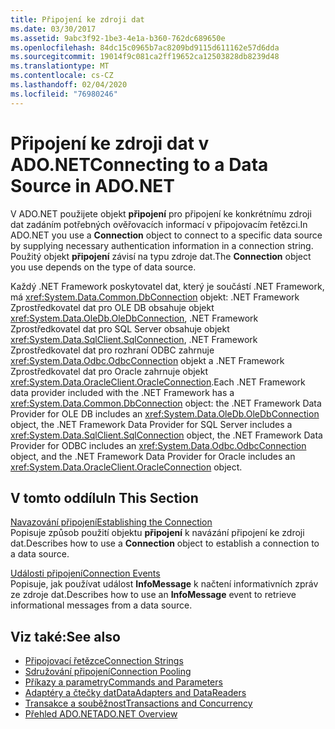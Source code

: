 ```yaml
---
title: Připojení ke zdroji dat
ms.date: 03/30/2017
ms.assetid: 9abc3f92-1be3-4e1a-b360-762dc689650e
ms.openlocfilehash: 84dc15c0965b7ac8209bd9115d611162e57d6dda
ms.sourcegitcommit: 19014f9c081ca2ff19652ca12503828db8239d48
ms.translationtype: MT
ms.contentlocale: cs-CZ
ms.lasthandoff: 02/04/2020
ms.locfileid: "76980246"
---
```

# <a name="connecting-to-a-data-source-in-adonet"></a><span data-ttu-id="fd1c9-102">Připojení ke zdroji dat v ADO.NET</span><span class="sxs-lookup"><span data-stu-id="fd1c9-102">Connecting to a Data Source in ADO.NET</span></span>
<span data-ttu-id="fd1c9-103">V ADO.NET použijete objekt **připojení** pro připojení ke konkrétnímu zdroji dat zadáním potřebných ověřovacích informací v připojovacím řetězci.</span><span class="sxs-lookup"><span data-stu-id="fd1c9-103">In ADO.NET you use a **Connection** object to connect to a specific data source by supplying necessary authentication information in a connection string.</span></span> <span data-ttu-id="fd1c9-104">Použitý objekt **připojení** závisí na typu zdroje dat.</span><span class="sxs-lookup"><span data-stu-id="fd1c9-104">The **Connection** object you use depends on the type of data source.</span></span>  
  
 <span data-ttu-id="fd1c9-105">Každý .NET Framework poskytovatel dat, který je součástí .NET Framework, má <xref:System.Data.Common.DbConnection> objekt: .NET Framework Zprostředkovatel dat pro OLE DB obsahuje objekt <xref:System.Data.OleDb.OleDbConnection>, .NET Framework Zprostředkovatel dat pro SQL Server obsahuje objekt <xref:System.Data.SqlClient.SqlConnection>, .NET Framework Zprostředkovatel dat pro rozhraní ODBC zahrnuje <xref:System.Data.Odbc.OdbcConnection> objekt a .NET Framework Zprostředkovatel dat pro Oracle zahrnuje objekt <xref:System.Data.OracleClient.OracleConnection>.</span><span class="sxs-lookup"><span data-stu-id="fd1c9-105">Each .NET Framework data provider included with the .NET Framework has a <xref:System.Data.Common.DbConnection> object: the .NET Framework Data Provider for OLE DB includes an <xref:System.Data.OleDb.OleDbConnection> object, the .NET Framework Data Provider for SQL Server includes a <xref:System.Data.SqlClient.SqlConnection> object, the .NET Framework Data Provider for ODBC includes an <xref:System.Data.Odbc.OdbcConnection> object, and the .NET Framework Data Provider for Oracle includes an <xref:System.Data.OracleClient.OracleConnection> object.</span></span>  
  
## <a name="in-this-section"></a><span data-ttu-id="fd1c9-106">V tomto oddílu</span><span class="sxs-lookup"><span data-stu-id="fd1c9-106">In This Section</span></span>  
 [<span data-ttu-id="fd1c9-107">Navazování připojení</span><span class="sxs-lookup"><span data-stu-id="fd1c9-107">Establishing the Connection</span></span>](establishing-the-connection.md)  
 <span data-ttu-id="fd1c9-108">Popisuje způsob použití objektu **připojení** k navázání připojení ke zdroji dat.</span><span class="sxs-lookup"><span data-stu-id="fd1c9-108">Describes how to use a **Connection** object to establish a connection to a data source.</span></span>  
  
 [<span data-ttu-id="fd1c9-109">Události připojení</span><span class="sxs-lookup"><span data-stu-id="fd1c9-109">Connection Events</span></span>](connection-events.md)  
 <span data-ttu-id="fd1c9-110">Popisuje, jak používat událost **InfoMessage** k načtení informativních zpráv ze zdroje dat.</span><span class="sxs-lookup"><span data-stu-id="fd1c9-110">Describes how to use an **InfoMessage** event to retrieve informational messages from a data source.</span></span>  
  
## <a name="see-also"></a><span data-ttu-id="fd1c9-111">Viz také:</span><span class="sxs-lookup"><span data-stu-id="fd1c9-111">See also</span></span>

- [<span data-ttu-id="fd1c9-112">Připojovací řetězce</span><span class="sxs-lookup"><span data-stu-id="fd1c9-112">Connection Strings</span></span>](connection-strings.md)
- [<span data-ttu-id="fd1c9-113">Sdružování připojení</span><span class="sxs-lookup"><span data-stu-id="fd1c9-113">Connection Pooling</span></span>](connection-pooling.md)
- [<span data-ttu-id="fd1c9-114">Příkazy a parametry</span><span class="sxs-lookup"><span data-stu-id="fd1c9-114">Commands and Parameters</span></span>](commands-and-parameters.md)
- [<span data-ttu-id="fd1c9-115">Adaptéry a čtečky dat</span><span class="sxs-lookup"><span data-stu-id="fd1c9-115">DataAdapters and DataReaders</span></span>](dataadapters-and-datareaders.md)
- [<span data-ttu-id="fd1c9-116">Transakce a souběžnost</span><span class="sxs-lookup"><span data-stu-id="fd1c9-116">Transactions and Concurrency</span></span>](transactions-and-concurrency.md)
- [<span data-ttu-id="fd1c9-117">Přehled ADO.NET</span><span class="sxs-lookup"><span data-stu-id="fd1c9-117">ADO.NET Overview</span></span>](ado-net-overview.md)
